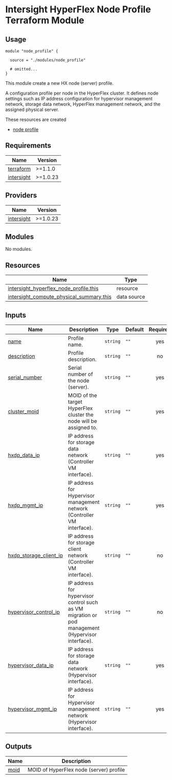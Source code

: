 # Intersight HyperFlex Node Profile Terraform Module

## Usage

```hcl
module "node_profile" {

  source = "./modules/node_profile"

  # omitted...
}
```

This module create a new HX node (server) profile.

A configuration profile per node in the HyperFlex cluster. It defines node settings such as IP address configuration for hypervisor management network, storage data network, HyperFlex management network, and the assigned physical server.

These resources are created
* [node profile](https://registry.terraform.io/providers/CiscoDevNet/intersight/latest/docs/resources/hyperflex_node_profile)

<!-- BEGINNING OF PRE-COMMIT-TERRAFORM DOCS HOOK -->
## Requirements

| Name | Version |
|------|---------|
| <a name="requirement_terraform"></a> [terraform](#requirement\_terraform) | >=1.1.0 |
| <a name="requirement_intersight"></a> [intersight](#requirement\_intersight) | >=1.0.23 |

## Providers

| Name | Version |
|------|---------|
| <a name="provider_intersight"></a> [intersight](#provider\_intersight) | >=1.0.23 |

## Modules

No modules.

## Resources

| Name | Type |
|------|------|
| [intersight_hyperflex_node_profile.this](https://registry.terraform.io/providers/CiscoDevNet/intersight/latest/docs/resources/hyperflex_node_profile) | resource |
| [intersight_compute_physical_summary.this](https://registry.terraform.io/providers/CiscoDevNet/intersight/latest/docs/data-sources/compute_physical_summary) | data source |

## Inputs

| Name | Description | Type | Default | Required |
|------|-------------|------|---------|:--------:|
| <a name="input_name"></a> [name](#input\_name) | Profile name. | `string` | `""` | yes |
| <a name="input_description"></a> [description](#input\_description) | Profile description. | `string` | `""` | no |
| <a name="input_serial_number"></a> [serial\_number](#input\_serial\_number) | Serial number of the node (server). | `string` | `""` | yes |
| <a name="input_cluster_moid"></a> [cluster\_moid](#input\_cluster\_moid) | MOID of the target HyperFlex cluster the node will be assigned to. | `string` | `""` | yes |
| <a name="input_hxdp_data_ip"></a> [hxdp\_data\_ip](#input\_hxdp\_data\_ip) | IP address for storage data network (Controller VM interface). | `string` | `""` | yes |
| <a name="input_hxdp_mgmt_ip"></a> [hxdp\_mgmt\_ip](#input\_hxdp\_mgmt\_ip) | IP address for Hypervisor management network (Controller VM interface). | `string` | `""` | yes |
| <a name="input_hxdp_storage_client_ip"></a> [hxdp\_storage\_client\_ip](#input\_hxdp\_storage\_client\_ip) | IP address for storage client network (Controller VM interface). | `string` | `""` | no |
| <a name="input_hypervisor_control_ip"></a> [hypervisor\_control\_ip](#input\_hypervisor\_control\_ip) | IP address for hypervisor control such as VM migration or pod management (Hypervisor interface). | `string` | `""` | no |
| <a name="input_hypervisor_data_ip"></a> [hypervisor\_data\_ip](#input\_hypervisor\_data\_ip) | IP address for storage data network (Hypervisor interface). | `string` | `""` | yes |
| <a name="input_hypervisor_mgmt_ip"></a> [hypervisor\_mgmt\_ip](#input\_hypervisor\_mgmt\_ip) | IP address for Hypervisor management network (Hypervisor interface). | `string` | `""` | yes |

## Outputs

| Name | Description |
|------|-------------|
| <a name="output_moid"></a> [moid](#output\_moid) | MOID of HyperFlex node (server) profile |
<!-- END OF PRE-COMMIT-TERRAFORM DOCS HOOK -->
